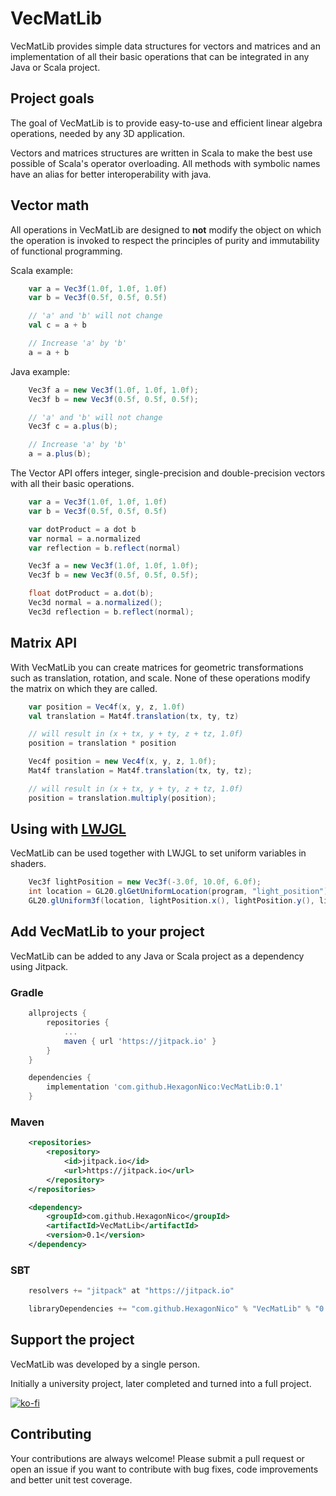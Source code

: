
# VecMatLib

VecMatLib provides simple data structures for vectors and matrices and an implementation of all their basic operations that can be integrated in any Java or Scala project.

## Project goals

The goal of VecMatLib is to provide easy-to-use and efficient linear algebra operations, needed by any 3D application.

Vectors and matrices structures are written in Scala to make the best use possible of Scala's operator overloading.
All methods with symbolic names have an alias for better interoperability with java.

## Vector math

All operations in VecMatLib are designed to **not** modify the object on which the operation is invoked to respect the principles of purity and immutability of functional programming.

Scala example:

```scala
	var a = Vec3f(1.0f, 1.0f, 1.0f)
	var b = Vec3f(0.5f, 0.5f, 0.5f)

	// 'a' and 'b' will not change
	val c = a + b

	// Increase 'a' by 'b'
	a = a + b
```

Java example:

```java
	Vec3f a = new Vec3f(1.0f, 1.0f, 1.0f);
	Vec3f b = new Vec3f(0.5f, 0.5f, 0.5f);

	// 'a' and 'b' will not change
	Vec3f c = a.plus(b);

	// Increase 'a' by 'b'
	a = a.plus(b);
```

The Vector API offers integer, single-precision and double-precision vectors with all their basic operations.

```scala
	var a = Vec3f(1.0f, 1.0f, 1.0f)
	var b = Vec3f(0.5f, 0.5f, 0.5f)

	var dotProduct = a dot b
	var normal = a.normalized
	var reflection = b.reflect(normal)
```

```java
	Vec3f a = new Vec3f(1.0f, 1.0f, 1.0f);
	Vec3f b = new Vec3f(0.5f, 0.5f, 0.5f);

	float dotProduct = a.dot(b);
	Vec3d normal = a.normalized();
	Vec3d reflection = b.reflect(normal);
```

## Matrix API

With VecMatLib you can create matrices for geometric transformations such as translation, rotation, and scale.
None of these operations modify the matrix on which they are called.

```scala
	var position = Vec4f(x, y, z, 1.0f)
	val translation = Mat4f.translation(tx, ty, tz)

	// will result in (x + tx, y + ty, z + tz, 1.0f)
	position = translation * position
```

```java
	Vec4f position = new Vec4f(x, y, z, 1.0f);
	Mat4f translation = Mat4f.translation(tx, ty, tz);

	// will result in (x + tx, y + ty, z + tz, 1.0f)
	position = translation.multiply(position);
```

## Using with [LWJGL](https://lwjgl.org)

VecMatLib can be used together with LWJGL to set uniform variables in shaders.

```java
	Vec3f lightPosition = new Vec3f(-3.0f, 10.0f, 6.0f);
	int location = GL20.glGetUniformLocation(program, "light_position");
	GL20.glUniform3f(location, lightPosition.x(), lightPosition.y(), lightPosition.z());
```

## Add VecMatLib to your project

VecMatLib can be added to any Java or Scala project as a dependency using Jitpack.

### Gradle

```groovy
	allprojects {
		repositories {
			...
			maven { url 'https://jitpack.io' }
		}
	}
```

```groovy
	dependencies {
		implementation 'com.github.HexagonNico:VecMatLib:0.1'
	}
```

### Maven

```xml
	<repositories>
		<repository>
			<id>jitpack.io</id>
			<url>https://jitpack.io</url>
		</repository>
	</repositories>
```

```xml
	<dependency>
		<groupId>com.github.HexagonNico</groupId>
		<artifactId>VecMatLib</artifactId>
		<version>0.1</version>
	</dependency>
```

### SBT

```sbt
	resolvers += "jitpack" at "https://jitpack.io"
```

```sbt
	libraryDependencies += "com.github.HexagonNico" % "VecMatLib" % "0.1"
```

## Support the project

VecMatLib was developed by a single person.

Initially a university project, later completed and turned into a full project.

[![ko-fi](https://ko-fi.com/img/githubbutton_sm.svg)](https://ko-fi.com/X8X87EZ87)

## Contributing

Your contributions are always welcome! Please submit a pull request or open an issue if you want to contribute with bug fixes, code improvements and better unit test coverage.
